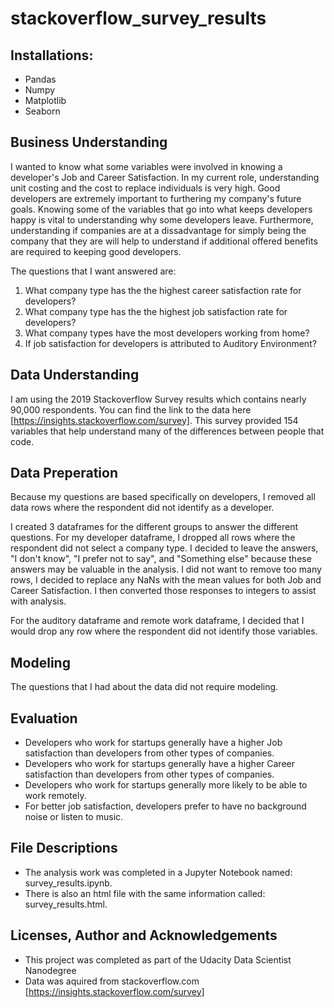 # stackoverflow_survey_results

## Installations:
* Pandas
* Numpy
* Matplotlib
* Seaborn

## Business Understanding
I wanted to know what some variables were involved in knowing a developer's Job and Career Satisfaction. In my current role, understanding unit costing and the cost to replace individuals is very high. Good developers are extremely important to furthering my company's future goals. Knowing some of the variables that go into what keeps developers happy is vital to understanding why some developers leave. Furthermore, understanding if companies are at a dissadvantage for simply being the company that they are will help to understand if additional offered benefits are required to keeping good developers. 

The questions that I want answered are:
1. What company type has the the highest career satisfaction rate for developers?
2. What company type has the the highest job satisfaction rate for developers?
3. What company types have the most developers working from home?
4. If job satisfaction for developers is attributed to Auditory Environment?

## Data Understanding
I am using the 2019 Stackoverflow Survey results which contains nearly 90,000 respondents. You can find the link to the data here [https://insights.stackoverflow.com/survey]. This survey provided 154 variables that help understand many of the differences between people that code.

## Data Preperation
Because my questions are based specifically on developers, I removed all data rows where the respondent did not identify as a developer.

I created 3 dataframes for the different groups to answer the different questions. For my developer dataframe, I dropped all rows where the respondent did not select a company type. I decided to leave the answers, "I don't know", "I prefer not to say", and "Something else" because these answers may be valuable in the analysis. I did not want to remove too many rows, I decided to replace any NaNs with the mean values for both Job and Career Satisfaction. I then converted those responses to integers to assist with analysis.

For the auditory dataframe and remote work dataframe, I decided that I would drop any row where the respondent did not identify those variables.

## Modeling
The questions that I had about the data did not require modeling.

## Evaluation
* Developers who work for startups generally have a higher Job satisfaction than developers from other types of companies. 
* Developers who work for startups generally have a higher Career satisfaction than developers from other types of companies.
* Developers who work for startups generally more likely to be able to work remotely. 
* For better job satisfaction, developers prefer to have no background noise or listen to music.

## File Descriptions
* The analysis work was completed in a Jupyter Notebook named: survey_results.ipynb. 
* There is also an html file with the same information called: survey_results.html.

## Licenses, Author and Acknowledgements
* This project was completed as part of the Udacity Data Scientist Nanodegree
* Data was aquired from stackoverflow.com [https://insights.stackoverflow.com/survey]
